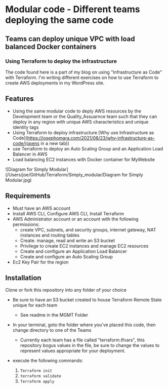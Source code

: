 # Modular code - Different teams deploying the same code

## Teams can deploy unique VPC with load balanced Docker containers



### Using Terraform to deploy the infrastructure

The code found here is a part of my blog on using "Infrastructure as Code" with Terraform.  I'm writing different exercises on how to use Terraform to create AWS deployments in my WordPress site. 

## Features
* Using the same modular code to deply AWS resources by the Development team or the Quality_Assuarnce team such that they can deploy in any region with unique AWS characteristics and unique identity tags
* Using Terraform to deploy infrastructure [Why use Infrastructure as Code](https://josephomara.com/2021/08/23/why-infrastructure-as-code/(opens in a new tab))
* use Terraform to deploy an Auto Scaling Group and an Application Load Balancer in AWS
* Load balancing EC2 instances with Docker container for MyWebsite

![Diagram for Simply Modular](/Users/joe/GitHub/Terraform/Simply_modular/Diagram for Simply Modular.jpg)

## Requirements

- Must have an AWS account
- Install AWS CLI, Configure AWS CLI, Install Terraform
- AWS Administrator account or an account with the following permissions:
  - create VPC, subnets, and security groups, internet gateway, NAT instances and routing tables
  - Create. manage, read and write an S3 bucket
  - Privilege to create EC2 instances and manage EC2 resources
  - Create and configure an Application Load Balancer
  - Create and configure an Auto Scaling Group
- Ec2 Key Pair for the region


## Installation
 Clone or fork this repository into any folder of your choice

* Be sure to have an S3 bucket created to house Terraform Remote State unique for each team
  * See readme in the MGMT Folder

* In your terminal, goto the folder where you've placed this code, then change directory to one of the Teams
  * Currently each team has a file called "terraform.tfvars", this repository bogus values in the file, be sure to change the values to represent values appropriate for your deployment.



* execute the following commands:
   1. `Terraform init`
   2. `terraform validate`
   3. `Terraform apply`




